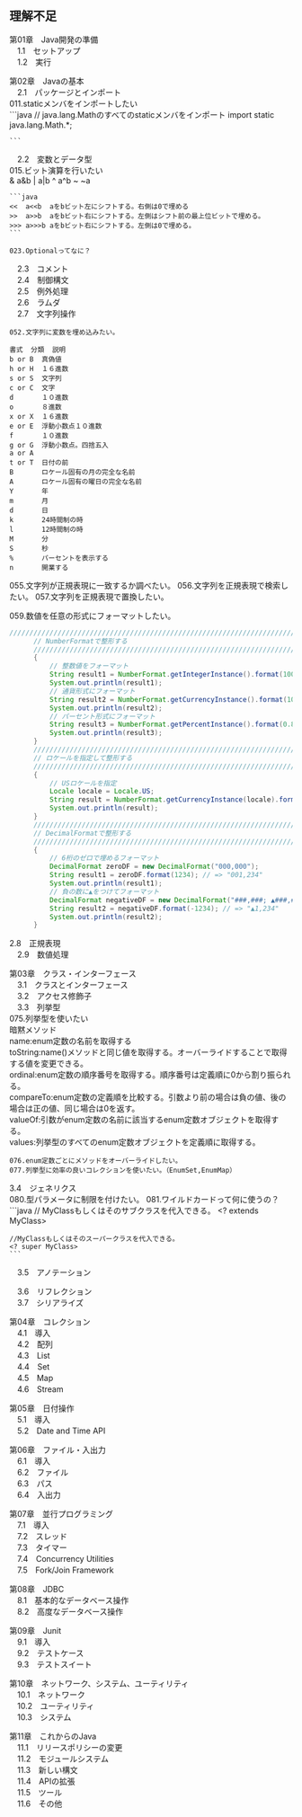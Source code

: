 ## 理解不足

第01章　Java開発の準備  
　1.1　セットアップ  
　1.2　実行  
  
第02章　Javaの基本  
　2.1　パッケージとインポート  
    011.staticメンバをインポートしたい  
    ```java
    // java.lang.Mathのすべてのstaticメンバをインポート
    import static java.lang.Math.*;
    
    ```
　2.2　変数とデータ型  
    015.ビット演算を行いたい  
    & a&b
    | a|b
    ^ a^b
    ~ ~a
    
    ```java
    <<  a<<b  aをbビット左にシフトする。右側は0で埋める
    >>  a>>b  aをbビット右にシフトする。左側はシフト前の最上位ビットで埋める。
    >>> a>>>b aをbビット右にシフトする。左側は0で埋める。
    ```
    
    023.Optionalってなに？
    
　2.3　コメント  
　2.4　制御構文  
　2.5　例外処理  
　2.6　ラムダ  
　2.7　文字列操作
 
    052.文字列に変数を埋め込みたい。
    
    書式  分類  説明
    b or B  真偽値
    h or H  １６進数
    s or S  文字列
    c or C  文字
    d       １０進数
    o       ８進数
    x or X  １６進数
    e or E  浮動小数点１０進数
    f       １０進数
    g or G  浮動小数点。四捨五入
    a or A
    t or T  日付の前
    B       ロケール固有の月の完全な名前
    A       ロケール固有の曜日の完全な名前
    Y       年
    m       月
    d       日
    k       24時間制の時
    l       12時間制の時
    M       分
    S       秒
    %       パーセントを表示する
    n       開業する

  055.文字列が正規表現に一致するか調べたい。
  056.文字列を正規表現で検索したい。
  057.文字列を正規表現で置換したい。
  
  059.数値を任意の形式にフォーマットしたい。
  ```Java
  /////////////////////////////////////////////////////////////////////////////
		// NumberFormatで整形する
		/////////////////////////////////////////////////////////////////////////////
		{
			// 整数値をフォーマット
			String result1 = NumberFormat.getIntegerInstance().format(1000000); // => "1,000,000"
			System.out.println(result1);
			// 通貨形式にフォーマット
			String result2 = NumberFormat.getCurrencyInstance().format(1000000); // => " ¥1,000,000"
			System.out.println(result2);
			// パーセント形式にフォーマット
			String result3 = NumberFormat.getPercentInstance().format(0.8); // => "80%"
			System.out.println(result3);
		}
		/////////////////////////////////////////////////////////////////////////////
		// ロケールを指定して整形する
		/////////////////////////////////////////////////////////////////////////////
		{
			// USロケールを指定
			Locale locale = Locale.US;
			String result = NumberFormat.getCurrencyInstance(locale).format(1000000); // => "$1,000,000"
			System.out.println(result);
		}
		/////////////////////////////////////////////////////////////////////////////
		// DecimalFormatで整形する
		/////////////////////////////////////////////////////////////////////////////
		{
			// 6桁のゼロで埋めるフォーマット
			DecimalFormat zeroDF = new DecimalFormat("000,000");
			String result1 = zeroDF.format(1234); // => "001,234"
			System.out.println(result1);
			// 負の数に▲をつけてフォーマット
			DecimalFormat negativeDF = new DecimalFormat("###,###; ▲###,###");
			String result2 = negativeDF.format(-1234); // => "▲1,234"
			System.out.println(result2);
		}
  ```

  2.8　正規表現  
　2.9　数値処理  
  
第03章　クラス・インターフェース  
　3.1　クラスとインターフェース  
　3.2　アクセス修飾子  
　3.3　列挙型  
    075.列挙型を使いたい  
	    暗黙メソッド  
	    name:enum定数の名前を取得する  
	    toString:name()メソッドと同じ値を取得する。オーバーライドすることで取得する値を変更できる。  
	    ordinal:enum定数の順序番号を取得する。順序番号は定義順に0から割り振られる。  
	    compareTo:enum定数の定義順を比較する。引数より前の場合は負の値、後の場合は正の値、同じ場合は0を返す。  
	    valueOf:引数がenum定数の名前に該当するenum定数オブジェクトを取得する。  
	    values:列挙型のすべてのenum定数オブジェクトを定義順に取得する。  
    
    076.enum定数ごとにメソッドをオーバーライドしたい。
    077.列挙型に効率の良いコレクションを使いたい。（EnumSet,EnumMap）
  3.4　ジェネリクス  
  	080.型パラメータに制限を付けたい。
	081.ワイルドカードって何に使うの？
	```java
	// MyClassもしくはそのサブクラスを代入できる。
	<? extends MyClass>
	
	//MyClassもしくはそのスーパークラスを代入できる。
	<? super MyClass>
	```
　3.5　アノテーション  
 	
　3.6　リフレクション  
　3.7　シリアライズ  
  
第04章　コレクション  
　4.1　導入  
　4.2　配列  
　4.3　List  
　4.4　Set  
　4.5　Map  
　4.6　Stream  
  
第05章　日付操作  
　5.1　導入  
　5.2　Date and Time API  
  
第06章　ファイル・入出力  
　6.1　導入  
　6.2　ファイル  
　6.3　パス  
　6.4　入出力  
  
第07章　並行プログラミング  
　7.1　導入  
　7.2　スレッド  
　7.3　タイマー  
　7.4　Concurrency Utilities  
　7.5　Fork/Join Framework  
  
第08章　JDBC  
　8.1　基本的なデータベース操作  
　8.2　高度なデータベース操作  
  
第09章　Junit  
　9.1　導入  
　9.2　テストケース  
　9.3　テストスイート  
  
第10章　ネットワーク、システム、ユーティリティ  
　10.1　ネットワーク  
　10.2　ユーティリティ  
　10.3　システム  
  
第11章　これからのJava  
　11.1　リリースポリシーの変更  
　11.2　モジュールシステム  
　11.3　新しい構文  
　11.4　APIの拡張  
　11.5　ツール  
　11.6　その他  
